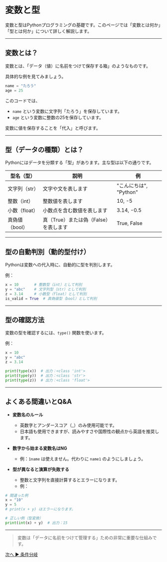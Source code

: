 # 変数と型

変数と型はPythonプログラミングの基礎です。このページでは「変数とは何か」「型とは何か」について詳しく解説します。

---

## 変数とは？

変数とは、「データ（値）に名前をつけて保存する箱」のようなものです。

具体的な例を見てみましょう。

```python
name = "たろう"
age = 25
```

このコードでは、

* `name` という変数に文字列「たろう」を保存しています。
* `age` という変数に整数の25を保存しています。

変数に値を保存することを「代入」と呼びます。

---

## 型（データの種類）とは？

Pythonにはデータを分類する「型」があります。主な型は以下の通りです。

| 型名（型）     | 説明                      | 例                 |
| --------- | ----------------------- | ----------------- |
| 文字列（str）  | 文字や文を表します               | "こんにちは", "Python" |
| 整数（int）   | 整数値を表します                | 10, -5            |
| 小数（float） | 小数点を含む数値を表します           | 3.14, -0.5        |
| 真偽値（bool） | 真（True）または偽（False）を表します | True, False       |

---

## 型の自動判別（動的型付け）

Pythonは変数への代入時に、自動的に型を判別します。

例：

```python
x = 10       # 整数型（int）として判別
y = "abc"    # 文字列型（str）として判別
z = 3.14     # 小数型（float）として判別
is_valid = True  # 真偽値型（bool）として判別
```

---

## 型の確認方法

変数の型を確認するには、`type()` 関数を使います。

例：

```python
x = 10
y = "abc"
z = 3.14

print(type(x))  # 出力：<class 'int'>
print(type(y))  # 出力：<class 'str'>
print(type(z))  # 出力：<class 'float'>
```

---

## よくある間違いとQ&A

* **変数名のルール**
  
  * 英数字とアンダースコア（\_）のみ使用可能です。
  * 日本語も使用できますが、読みやすさや国際性の観点から英語を推奨します。
  
* **数字から始まる変数名はNG**
  
  * 例：`1name` は使えません。代わりに `name1` のようにしましょう。
  
* **型が異なると演算が失敗する**
  
  * 整数と文字列を直接計算するとエラーになります。
  * 例：

```python
# 間違った例
x = "10"
y = 5
# print(x + y) はエラーになります。

# 正しい例（型変換）
print(int(x) + y)  # 出力：15
```

---

> 変数は「データに名前をつけて管理する」ための非常に重要な仕組みです。

[次へ ▶ 条件分岐](python_basic_if.md)
